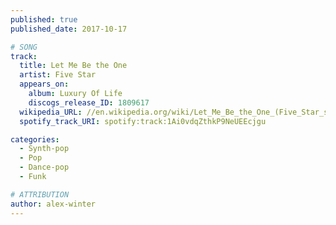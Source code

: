 ```yaml
---
published: true
published_date: 2017-10-17

# SONG
track:
  title: Let Me Be the One
  artist: Five Star
  appears_on:
    album: Luxury Of Life
    discogs_release_ID: 1809617
  wikipedia_URL: //en.wikipedia.org/wiki/Let_Me_Be_the_One_(Five_Star_song)
  spotify_track_URI: spotify:track:1Ai0vdqZthkP9NeUEEcjgu

categories:
  - Synth-pop
  - Pop
  - Dance-pop
  - Funk

# ATTRIBUTION
author: alex-winter
---
```

